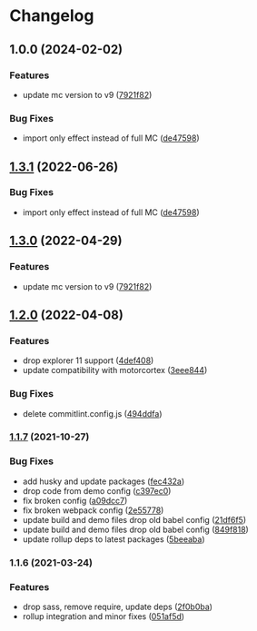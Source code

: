 # Changelog

## 1.0.0 (2024-02-02)


### Features

* update mc version to v9 ([7921f82](https://github.com/donkeyclip/motorcortex-scroller/commit/7921f8209ebbb6e5ad9817fc0917ba4305ea5513))


### Bug Fixes

* import only effect instead of full MC ([de47598](https://github.com/donkeyclip/motorcortex-scroller/commit/de4759805b88a1c17ce279159114e9ad22f31edf))

## [1.3.1](https://github.com/donkeyclip/motorcortex-scroller/compare/v1.3.0...v1.3.1) (2022-06-26)


### Bug Fixes

* import only effect instead of full MC ([de47598](https://github.com/donkeyclip/motorcortex-scroller/commit/de4759805b88a1c17ce279159114e9ad22f31edf))

## [1.3.0](https://github.com/donkeyclip/motorcortex-scroller/compare/v1.2.0...v1.3.0) (2022-04-29)


### Features

* update mc version to v9 ([7921f82](https://github.com/donkeyclip/motorcortex-scroller/commit/7921f8209ebbb6e5ad9817fc0917ba4305ea5513))

## [1.2.0](https://github.com/donkeyclip/motorcortex-scroller/compare/v1.1.7...v1.2.0) (2022-04-08)


### Features

* drop explorer 11 support ([4def408](https://github.com/donkeyclip/motorcortex-scroller/commit/4def408da63ab51917f0ccd088acbf7bbddfb130))
* update compatibility with motorcortex ([3eee844](https://github.com/donkeyclip/motorcortex-scroller/commit/3eee8440a6903c790ee4b524c977157a625b2c4d))


### Bug Fixes

* delete commitlint.config.js ([494ddfa](https://github.com/donkeyclip/motorcortex-scroller/commit/494ddfa25064be879fe230559ec84aa9491f22aa))

### [1.1.7](https://www.github.com/donkeyclip/motorcortex-scroller/compare/v1.1.6...v1.1.7) (2021-10-27)


### Bug Fixes

* add husky and update packages ([fec432a](https://www.github.com/donkeyclip/motorcortex-scroller/commit/fec432a04826486d70ffc421d9d9b7079e9ebc87))
* drop code from demo config ([c397ec0](https://www.github.com/donkeyclip/motorcortex-scroller/commit/c397ec08cebcfe2d2463c5e24c96df0719331c1c))
* fix broken config ([a09dcc7](https://www.github.com/donkeyclip/motorcortex-scroller/commit/a09dcc790a23e9f8627e03d82e2a72b7119daab4))
* fix broken webpack config ([2e55778](https://www.github.com/donkeyclip/motorcortex-scroller/commit/2e5577858b32c08406b6e76cd6dca566567efda0))
* update build and demo files drop old babel config ([21df6f5](https://www.github.com/donkeyclip/motorcortex-scroller/commit/21df6f5acc3b0959e48ca7fcfd89a419203fec7f))
* update build and demo files drop old babel config ([849f818](https://www.github.com/donkeyclip/motorcortex-scroller/commit/849f818c9035b77075c77c87b032a18fad470841))
* update rollup deps to latest packages ([5beeaba](https://www.github.com/donkeyclip/motorcortex-scroller/commit/5beeabab4dbbb2c518bd11c46f606dca249ec3b7))

### 1.1.6 (2021-03-24)


### Features

* drop sass, remove require, update deps ([2f0b0ba](https://www.github.com/kissmybutton/motorcortex-scroller/commit/2f0b0baa04c625c114e6334070f5b385a52b0c17))
* rollup integration and minor fixes ([051af5d](https://www.github.com/kissmybutton/motorcortex-scroller/commit/051af5d480dc80b39adf7c5d9d9837719c2d1db4))
